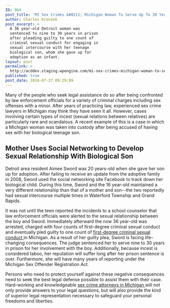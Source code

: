 ```yaml
---
ID: 964
post_title: 'MI Sex Crimes &#8211; Michigan Woman To Serve Up To 30 Years For Sex With Biological Son'
author: Charles Kronzek
post_excerpt: >
  A 36 year-old Detroit woman was
  sentenced to nine to 30 years in prison
  after pleading guilty to one count of
  criminal sexual conduct for engaging in
  sexual intercourse with her teenage
  biological son, whom she gave up for
  adoption as an infant.
layout: post
permalink: >
  http://acddev.staging.wpengine.com/mi-sex-crimes-michigan-woman-to-serve-up-to-30-years-for-sex-with-biological-son.html
published: true
post_date: 2010-07-27 09:29:09
---
```

Many of the people who seek legal assistance do so after being confronted by law enforcement officials for a variety of criminal charges including sex offenses with a minor. After years of practicing law, experienced sex crime lawyers in Michigan may think they have seen it all. However, cases involving certain types of incest (sexual relations between relatives) are particularly rare and scandalous. A recent example of this is a case in which a Michigan woman was taken into custody after being accused of having sex with her biological teenage son.
<h2>Mother Uses Social Networking to Develop Sexual Relationship With Biological Son</h2>
Detroit area resident Aimee Sword was 20 years-old when she gave her son up for adoption. After failing to receive an update from the adoptive family in 2008, Sword used the social networking site Facebook to track down her biological child. During this time, Sword and the 16 year-old maintained a very different relationship than that of a mother and son--the two reportedly had sexual intercourse multiple times in Waterford Township and Grand Rapids.

It was not until the teen reported the incidents to a school counselor that law enforcement officials were alerted to the sexual relationship between the boy and Sword. Immediately afterward the now 36 year-old was arrested, charged with four counts of first-degree criminal sexual conduct and eventually pled guilty to one count of <a href="http://acddev.staging.wpengine.com/first-degree-csc.html" target="_blank">first-degree criminal sexual conduct </a>in Michigan. As a result of her guilty plea, Sword is facing life-changing consequences. The judge sentenced her to serve nine to 30 years in prison for her involvement with the boy. Additionally, because incest is considered taboo, her reputation will suffer long after her prison sentence is over. Furthermore, she will have many years of reporting under the Michigan Sex Offender Registration Act.

Persons who need to protect yourself against these negative consequences need to seek the best legal defense possible to assist them with their case. Hard-working and knowledgeable <a href="http://acddev.staging.wpengine.com/" target="_blank">sex crime attorneys in Michigan </a>will not only provide answers to your legal questions, but will also provide the kind of superior legal representation necessary to safeguard your personal freedoms and liberties.
